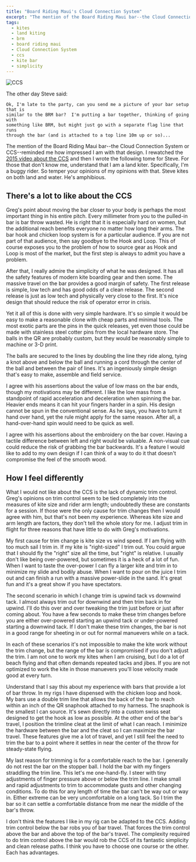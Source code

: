 ```yaml
---
title: "Board Riding Maui's Cloud Connection System"
excerpt: "The mention of the Board Riding Maui bar--the Cloud Connection System or CCS--reminded me how impressed I am with that design... "
tags:
  - kites
  - land kiting
  - brm
  - board riding maui
  - Cloud Connection System
  - ccs
  - kite bar
  - simplicity
---
```


![](http://www.boardridingmaui.com/uploads/3/4/4/8/34480112/6422370.jpg "CCS")

The other day Steve said: 

    Ok, I'm late to the party, can you send me a picture of your bar setup that is
    similar to the BRM bar?  I'm putting a bar together, thinking of going with
    something like BRM, but might just go with a separate flag line that runs
    through the bar (and is attached to a top line 10m up or so)...

The mention of the Board Riding Maui bar--the Cloud Connection System or CCS--reminded me how impressed I am with that design. I rewatched the [2015 video about the CCS](https://www.youtube.com/watch?v=CDhBvCFhT9A) and then I wrote the following tome for Steve. For those that don't know me, understand that I am a land kiter. Specifically, I'm a buggy rider. So temper your opinions of my opinions with that. Steve kites on both land and water. He's amphibious. 

## There's a lot to like about the CCS

Greg's point about moving the bar closer to your body is perhaps the most important thing in his entire pitch. Every millimeter from you to the pulled-in bar is bar throw wasted. He is right that it is especially hard on women, but the additional reach benefits everyone no matter how long their arms.  The bar hook and chicken loop system is for a particular audience. If you are not part of that audience, then say goodbye to the Hook and Loop. This of course exposes you to the problem of how to source gear as Hook and Loop is most of the market, but the first step is always to admit you have a problem.

After that, I really admire the simplicity of what he was designed. It has all the safety features of modern kite boarding gear and then some. The massive travel on the bar provides a good margin of safety. The first release is simple, low tech and has good odds of a clean release. The second release is just as low tech and physically very close to the first. It's nice design that should reduce the risk of operator error in crisis.

Yet it all of this is done with very simple hardware. It's so simple it would be easy to make a reasonable clone with cheap parts and minimal tools. The most exotic parts are the pins in the quick releases, yet even those could be made with stainless steel cotter pins from the local hardware store. The balls in the QR are probably custom, but they would be reasonably simple to machine or 3-D print.

The balls are secured to the lines by doubling the line they ride along, tying a knot above and below the ball and running a cord through the center of the ball and between the pair of lines. It's an ingeniously simple design that's easy to make, assemble and field service. 

I agree with his assertions about the value of low mass on the bar ends, though my motivations may be different. I like the low mass from a standpoint of rapid acceleration and deceleration when spinning the bar. Heavier ends means it can hit your fingers harder in a spin. His design cannot be spun in the conventional sense. As he says, you have to turn it hand over hand, yet the rule might apply for the same reason. After all, a hand-over-hand spin would need to be quick as well.

I agree with his assertions about the embroidery on the bar cover. Having a tactile difference between left and right would be valuable. A non-visual cue could reduce the risk of grabbing the bar backwards. It's a feature I would like to add to my own design if I can think of a way to do it that doesn't compromise the feel of the smooth wood.

## How I feel differently

What I would not like about the CCS is the lack of dynamic trim control. Greg's opinions on trim control seem to be tied completely into the measures of kite size and rider arm length; undoubtedly these are constants for a session. If those were the only cause for trim changes then I would agree with him, but that's not been my experience. Whereas kite size and arm length are factors, they don't tell the whole story for me. I adjust trim in flight for three reasons that have little to do with Greg's motivations.

My first cause for trim change is kite size vs wind speed. If I am flying with too much sail I trim in. If my kite is "right-sized" I trim out. You could argue that I should fly the "right" size all the time, but "right" is relative. I usually don't like being over-powered, but sometimes it is a heck of a lot of fun. When I want to taste the over-power I can fly a larger kite and trim in to minimize my slide and bodily abuse. When I want to pour on the juice I trim out and can finish a run with a massive power-slide in the sand. It's great fun and it's a great show if you have spectators.

The second scenario in which I change trim is upwind tack vs downwind tack. I almost always trim out for downwind and then trim back in for upwind. I'll do this over and over tweaking the trim just before or just after coming about.  You have a few seconds to make these trim changes before you are either over-powered starting an upwind tack or under-powered starting a downwind tack. If I don't make these trim changes, the bar is not in a good range for sheeting in or out for normal manuevers while on a tack.

In each of these scenarios it's not impossible to make the kite work without the trim change, but the range of the bar is compromised if you don't adjust the trim. I am not one to work my kites when I am cruising, but I do a lot of beach flying and that often demands repeated tacks and jibes. If you are not optimized to work the kite in those manuevers you'll lose velocity made good at every turn. 

Understand that I say this about my experience with bars that provide a lot of bar throw. In my rigs I have dispensed with the chicken loop and hook. My bars use a double trim line that allows the back of the bar to reach within an inch of the QR snaphook attached to my harness. The snaphook is the smallest I can source. It's sewn directly into a custom swiss seat designed to get the hook as low as possible.  At the other end of the bar's travel, I position the trimline cleat at the limit of what I can reach. I minimize the hardware between the bar and the cleat so I can maximize the bar travel. These features give me a lot of travel, and yet I still feel the need to trim the bar to a point where it settles in near the center of the throw for steady-state flying.

My last reason for trimming is for a comfortable reach to the bar. I generally do not rest the bar on the stopper ball. I hold the bar with my fingers straddling the trim line. This let's me one-hand-fly. I steer with tiny adjustments of finger pressure above or below the trim line. I make small and rapid adjustments to trim to accommodate gusts and other changing conditions. To do this for any length of time the bar can't be way out or way in. Either extreme can be very uncomfortable on a long tack. So I trim the bar so it can settle a comfortable distance from me near the middle of the bar's throw.

I don't think the features I like in my rig can be adapted to the CCS. Adding trim control below the bar robs you of bar travel. That forces the trim control above the bar and above the top of the bar's travel. The complexity required to do trim control above the bar would rob the CCS of its fantastic simplicity and clean release paths. I think you have to choose one course or the other. Each has advantages. 
